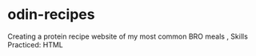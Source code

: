 # odin-recipes
Creating a protein recipe website of my most common BRO meals
, Skills Practiced: HTML